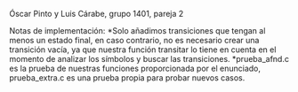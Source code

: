 Óscar Pinto y Luis Cárabe, grupo 1401, pareja 2

Notas de implementación:
*Solo añadimos transiciones que tengan al menos un estado final, en caso contrario, no es necesario crear una transición vacía, ya que nuestra función transitar lo tiene en cuenta en el momento de analizar los símbolos y buscar las transiciones.
*prueba_afnd.c es la prueba de nuestras funciones proporcionada por el enunciado, prueba_extra.c es una prueba propia para probar nuevos casos.
